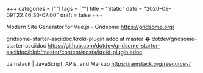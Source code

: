 +++
categories = [""]
tags = [""]
title = "Static"
date = "2020-09-09T22:46:30-07:00"
draft = false
+++

Modern Site Generator for Vue.js - Gridsome
https://gridsome.org/

gridsome-starter-asciidoc/kroki-plugin.adoc at master � dotdev/gridsome-starter-asciidoc
https://github.com/dotdev/gridsome-starter-asciidoc/blob/master/content/posts/kroki-plugin.adoc

Jamstack | JavaScript, APIs, and Markup
https://jamstack.org/resources/
